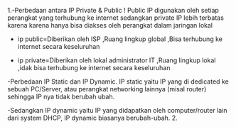 1.-Perbedaan antara IP Private & Public !
    Public IP digunakan oleh setiap perangkat yang terhubung ke internet sedangkan private IP lebih terbatas karena karena hanya bisa diakses oleh perangkat dalam 
    jaringan lokal
    
   - ip public=Diberikan oleh ISP ,Ruang lingkup global ,Bisa terhubung ke internet secara keseluruhan
    
   - ip private=Diberikan oleh lokal administrator IT ,Ruang lingkup lokal ,idak bisa terhubung ke internet secara keseluruhan 
    
 -Perbedaan IP Static dan IP Dynamic. IP static yaitu IP yang di dedicated ke sebuah PC/Server, atau perangkat networking lainnya (misal router) sehingga IP nya 
    tidak berubah ubah. 
    
 -Sedangkan IP dynamic yaitu IP yang didapatkan oleh computer/router lain dari system DHCP, IP dynamic biasanya berubah-ubah.
2.
